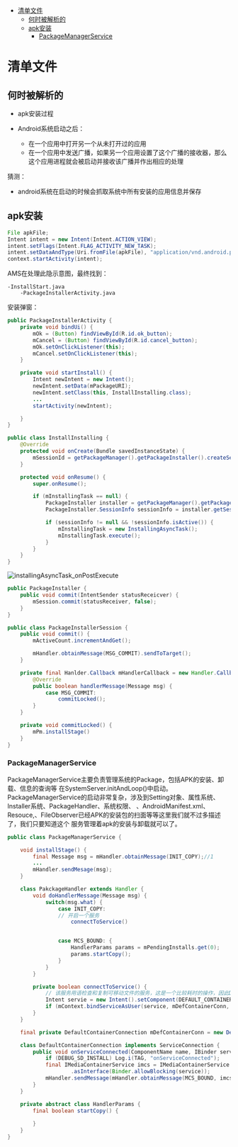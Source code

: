 

<!-- @import "[TOC]" {cmd="toc" depthFrom=1 depthTo=6 orderedList=false} -->

<!-- code_chunk_output -->

* [清单文件](#清单文件)
	* [何时被解析的](#何时被解析的)
	* [apk安装](#apk安装)
		* [PackageManagerService](#packagemanagerservice)

<!-- /code_chunk_output -->

# 清单文件

## 何时被解析的

- apk安装过程

- Android系统启动之后：
  - 在一个应用中打开另一个从未打开过的应用
  - 在一个应用中发送广播，如果另一个应用设置了这个广播的接收器，那么这个应用进程就会被启动并接收该广播并作出相应的处理

猜测：

- android系统在启动的时候会抓取系统中所有安装的应用信息并保存

## apk安装

```java
File apkFile;
Intent intent = new Intent(Intent.ACTION_VIEW);
intent.setFlags(Intent.FLAG_ACTIVITY_NEW_TASK);
intent.setDataAndType(Uri.fromFile(apkFile), "application/vnd.android.package-archive");
context.startActivity(intent);
```

AMS在处理此隐示意图，最终找到：

```text
-InstallStart.java
    -PackageInstallerActivity.java
```

安装弹窗：

```java
public PackageInstallerActivity {
    private void bindUi() {
        mOk = (Button) findViewById(R.id.ok_button);
        mCancel = (Button) findViewById(R.id.cancel_button);
        mOk.setOnClickListener(this);
        mCancel.setOnClickListener(this);
    }

    private void startInstall() {
        Intent newIntent = new Intent();
        newIntent.setData(mPackageURI);
        newIntent.setClass(this, InstallInstalling.class);
        ...
        startActivity(newIntent);

    }
}
```

```java
public class InstallInstalling {
    @Override
    protected void onCreate(Bundle savedInstanceState) {
        mSessionId = getPackageManager().getPackageInstaller().createSession(params);
    }

    protected void onResume() {
        super.onResume();

        if (mInstallingTask == null) {
            PackageInstaller installer = getPackageManager().getPackageInstaller();
            PackageInstaller.SessionInfo sessionInfo = installer.getSessionInfo(mSessionId);

            if (sessionInfo != null && !sessionInfo.isActive()) {
                mInstallingTask = new InstallingAsyncTask();
                mInstallingTask.execute();
            }
        }
    }
}
```

![installingAsyncTask_onPostExecute](/img/installingAsyncTask_onPostExecute.png)

```java
public PackageInstaller {
    public void commit(IntentSender statusReceicver) {
        mSession.commit(statusReceiver, false);
    }
}
```

```java
public class PackageInstallerSession {
    public void commit() {
        mActiveCount.incrementAndGet();

        mHandler.obtainMessage(MSG_COMMIT).sendToTarget();
    }

    private final Hanlder.Callback mHandlerCallback = new Handler.Callback() {
        @Override
        public boolean handlerMessage(Message msg) {
            case MSG_COMMIT:
                commitLocked();
        }
    }

    private void commitLocked() {
        mPm.installStage()
    }
}
```

### PackageManagerService

PackageManagerService主要负责管理系统的Package，包括APK的安装、卸载、信息的查询等
在SystemServer.initAndLoop()中启动。PackageManagerService的启动非常复杂，涉及到Setting对象、属性系统、Installer系统、PackageHandler、系统权限、
、AndroidManifest.xml、Resouce,、FileObserver已经APK的安装包的扫面等等这里我们就不过多描述了，我们只要知道这个 服务管理着apk的安装与卸载就可以了。

```java
public class PackageManagerService {

    void installStage() {
        final Message msg = mHandler.obtainMessage(INIT_COPY);//1
        ...
        mHandler.sendMesage(msg);
    }

    class PakckageHandler extends Handler {
        void doHandlerMessage(Message msg) {
            switch(msg.what) {
                case INIT_COPY:
                // 开启一个服务
                    connectToService()


                case MCS_BOUND: {
                    HandlerParams params = mPendingInstalls.get(0);
                    params.startCopy();
                }
            }
        }

        private boolean connectToService() {
            // 该服务用语检查和复制可移动文件的服务，这是一个比较耗时的操作，因此DefaultContainerService没有和PMS运行在同一进程，它运行在com.android.defcontainer进程
            Intent servie = new Intent().setComponent(DEFAULT_CONTAINER_COMPONENT);
            if (mContext.bindServiceAsUser(service, mDefContainerConn, Context.BIND_AUTO_CREATE, UserHandler.SYSTEM))
        }
    }

    final private DefaultContainerConnection mDefContainerConn = new DefaultContainerConnection();

    class DefaultContainerConnection implements ServiceConnection {
        public void onServiceConnected(ComponentName name, IBinder service) {
            if (DEBUG_SD_INSTALL) Log.i(TAG, "onServiceConnected");
            final IMediaContainerService imcs = IMediaContainerService.Stub
                    .asInterface(Binder.allowBlocking(service));
            mHandler.sendMessage(mHandler.obtainMessage(MCS_BOUND, imcs));
        }
    }

    private abstract class HandlerParams {
        final boolean startCopy() {
            
        }
    }
}
```
